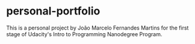 # personal-portfolio
This is a personal project by João Marcelo Fernandes Martins for the first stage of Udacity's Intro to Programming Nanodegree Program.
